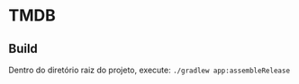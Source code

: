 TMDB
======

Build
------------
Dentro do diretório raiz do projeto, execute:
`./gradlew app:assembleRelease`